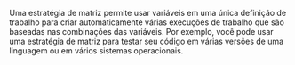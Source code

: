 Uma estratégia de matriz permite usar variáveis em uma única definição de trabalho para criar automaticamente várias execuções de trabalho que são baseadas nas combinações das variáveis. Por exemplo, você pode usar uma estratégia de matriz para testar seu código em várias versões de uma linguagem ou em vários sistemas operacionais.
